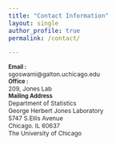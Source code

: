 ```yaml
---
title: "Contact Information"
layout: single
author_profile: true
permalink: /contact/

---
```


<div id="content"><!-- Start content -->
			<div class="contentSpacer"></div><!-- this makes sure the content is long enough for the design -->
      <!-- <span style="font:14px; font-weight:bold; color:#262626;font-weight:bold;"> -->
			<p style="text-align:justify;"><span style="font-size:80%; font-weight:bold; color:#262626;font-weight:bold; ">Email :<br /></span><span style="font-size:85%; color:#262626;">sgoswami@galton.uchicago.edu<br /></span><span style="font-size:80%; font-weight:bold; color:#262626;font-weight:bold; ">Office :<br /></span><span style="font-size:85%; color:#262626;">209, Jones Lab<br /></span><span style="font-size:80%; font-weight:bold; color:#262626;font-weight:bold; ">Mailing Address <br /></span><span style="font-size:85%; color:#262626;">Department of Statistics<br />George Herbert Jones Laboratory<br />5747 S.Ellis Avenue<br />Chicago. IL 60637<br />The University of Chicago<br /></span></p>
			<div class="clear"></div>
			<div class="clearer"></div>
		</div><!-- End content -->
